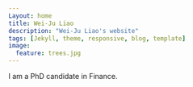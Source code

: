 ```yaml
---
Layout: home
title: Wei-Ju Liao
description: "Wei-Ju Liao's website"
tags: [Jekyll, theme, responsive, blog, template]
image:
  feature: trees.jpg
---
```


I am a PhD candidate in Finance.
